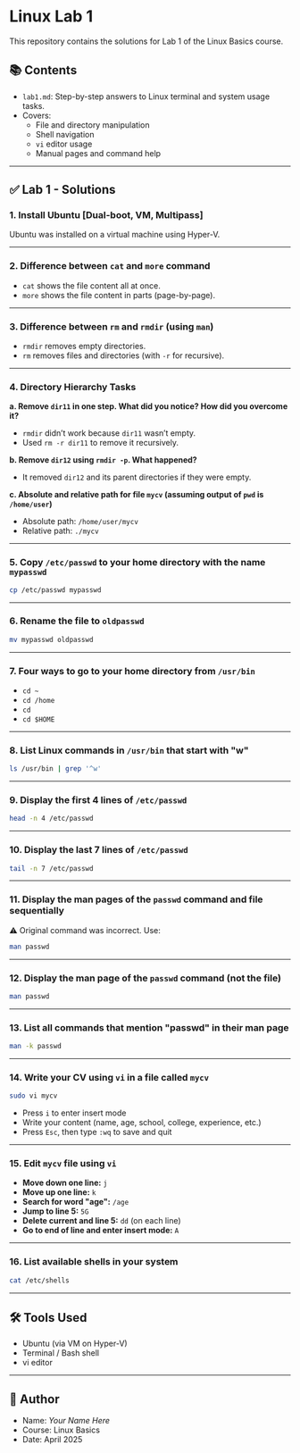 
# Linux Lab 1

This repository contains the solutions for Lab 1 of the Linux Basics course.

## 📚 Contents

- `lab1.md`: Step-by-step answers to Linux terminal and system usage tasks.
- Covers:
  - File and directory manipulation
  - Shell navigation
  - `vi` editor usage
  - Manual pages and command help

---

## ✅ Lab 1 - Solutions

### 1. Install Ubuntu [Dual-boot, VM, Multipass]  
Ubuntu was installed on a virtual machine using Hyper-V.

---

### 2. Difference between `cat` and `more` command  
- `cat` shows the file content all at once.  
- `more` shows the file content in parts (page-by-page).

---

### 3. Difference between `rm` and `rmdir` (using `man`)  
- `rmdir` removes empty directories.  
- `rm` removes files and directories (with `-r` for recursive).

---

### 4. Directory Hierarchy Tasks  

**a. Remove `dir11` in one step. What did you notice? How did you overcome it?**  
- `rmdir` didn’t work because `dir11` wasn’t empty.  
- Used `rm -r dir11` to remove it recursively.

**b. Remove `dir12` using `rmdir -p`. What happened?**  
- It removed `dir12` and its parent directories if they were empty.

**c. Absolute and relative path for file `mycv` (assuming output of `pwd` is `/home/user`)**  
- Absolute path: `/home/user/mycv`  
- Relative path: `./mycv`

---

### 5. Copy `/etc/passwd` to your home directory with the name `mypasswd`  
```bash
cp /etc/passwd mypasswd
```

---

### 6. Rename the file to `oldpasswd`  
```bash
mv mypasswd oldpasswd
```

---

### 7. Four ways to go to your home directory from `/usr/bin`  
- `cd ~`  
- `cd /home`  
- `cd`  
- `cd $HOME`

---

### 8. List Linux commands in `/usr/bin` that start with "w"  
```bash
ls /usr/bin | grep '^w'
```

---

### 9. Display the first 4 lines of `/etc/passwd`  
```bash
head -n 4 /etc/passwd
```

---

### 10. Display the last 7 lines of `/etc/passwd`  
```bash
tail -n 7 /etc/passwd
```

---

### 11. Display the man pages of the `passwd` command and file sequentially  
⚠️ Original command was incorrect. Use:  
```bash
man passwd
```

---

### 12. Display the man page of the `passwd` command (not the file)  
```bash
man passwd
```

---

### 13. List all commands that mention "passwd" in their man page  
```bash
man -k passwd
```

---

### 14. Write your CV using `vi` in a file called `mycv`  
```bash
sudo vi mycv
```
- Press `i` to enter insert mode  
- Write your content (name, age, school, college, experience, etc.)  
- Press `Esc`, then type `:wq` to save and quit

---

### 15. Edit `mycv` file using `vi`

- **Move down one line:** `j`  
- **Move up one line:** `k`  
- **Search for word "age":** `/age`  
- **Jump to line 5:** `5G`  
- **Delete current and line 5:** `dd` (on each line)  
- **Go to end of line and enter insert mode:** `A`

---

### 16. List available shells in your system  
```bash
cat /etc/shells
```

---

## 🛠️ Tools Used

- Ubuntu (via VM on Hyper-V)
- Terminal / Bash shell
- vi editor

---

## 📎 Author

- Name: *Your Name Here*
- Course: Linux Basics
- Date: April 2025
